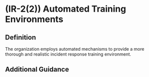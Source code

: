 
# (IR-2(2)) Automated Training Environments

## Definition

The organization employs automated mechanisms to provide a more thorough and realistic incident response training environment.

## Additional Guidance


